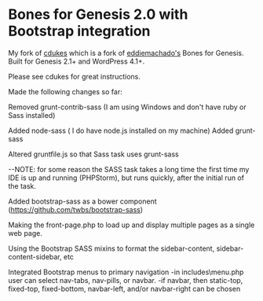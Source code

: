 Bones for Genesis 2.0 with Bootstrap integration
==============

My fork of [cdukes](https://github.com/cdukes/bones-for-genesis-2-0) which is a fork of [eddiemachado's](https://github.com/eddiemachado/bones-genesis) Bones for Genesis. Built for Genesis 2.1+ and WordPress 4.1+.


Please see cdukes for great instructions.

Made the following changes so far:

Removed grunt-contrib-sass (I am using Windows and don't have ruby or Sass installed)

Added node-sass ( I do have node.js installed on my machine)
Added grunt-sass

Altered gruntfile.js so that Sass task uses grunt-sass

--NOTE: for some reason the SASS task takes a long time the first time my IDE is up and running (PHPStorm), but
  runs quickly, after the initial run of the task.

Added bootstrap-sass as a bower component (https://github.com/twbs/bootstrap-sass)

Making the front-page.php to load up and display multiple pages as a single web page.

Using the Bootstrap SASS mixins to format the sidebar-content, sidebar-content-sidebar, etc

Integrated Bootstrap menus to primary navigation
-in includes\menu.php user can select nav-tabs, nav-pills, or navbar.
-if navbar, then static-top, fixed-top, fixed-bottom, navbar-left, and/or navbar-right can be chosen



